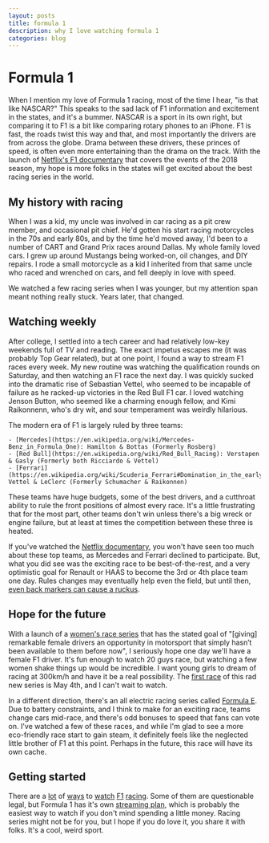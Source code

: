 ```yaml
---
layout: posts
title: formula 1
description: why I love watching formula 1
categories: blog
---
```


# Formula 1

When I mention my love of Formula 1 racing, most of the time I hear, "is that like NASCAR?" This speaks to the sad lack of F1 information and excitement in the states, and it's a bummer. NASCAR is a sport in its own right, but comparing it to F1 is a bit like comparing rotary phones to an iPhone. F1 is fast, the roads twist this way and that, and most importantly the drivers are from across the globe. Drama between these drivers, these princes of speed, is often even more entertaining than the drama on the track. With the launch of [Netflix's F1 documentary](https://en.wikipedia.org/wiki/Formula_1:_Drive_to_Survive) that covers the events of the 2018 season, my hope is more folks in the states will get excited about the best racing series in the world.

## My history with racing

When I was a kid, my uncle was involved in car racing as a pit crew member, and occasional pit chief. He'd gotten his start racing motorcycles in the 70s and early 80s, and by the time he'd moved away, I'd been to a number of CART and Grand Prix races around Dallas. My whole family loved cars. I grew up around Mustangs being worked-on, oil changes, and DIY repairs. I rode a small motorcycle as a kid I inherited from that same uncle who raced and wrenched on cars, and fell deeply in love with speed. 

We watched a few racing series when I was younger, but my attention span meant nothing really stuck. Years later, that changed.

## Watching weekly

After college, I settled into a tech career and had relatively low-key weekends full of TV and reading. The exact impetus escapes me (it was probably Top Gear related), but at one point, I found a way to stream F1 races every week. My new routine was watching the qualification rounds on Saturday, and then watching an F1 race the next day. I was quickly sucked into the dramatic rise of Sebastian Vettel, who seemed to be incapable of failure as he racked-up victories in the Red Bull F1 car. I loved watching Jenson Button, who seemed like a charming enough fellow, and Kimi Raikonnenn, who's dry wit, and sour temperament was weirdly hilarious. 

The modern era of F1 is largely ruled by three teams: 

	- [Mercedes](https://en.wikipedia.org/wiki/Mercedes-Benz_in_Formula_One): Hamilton & Bottas (Formerly Rosberg)
	- [Red Bull](https://en.wikipedia.org/wiki/Red_Bull_Racing): Verstapen & Gasly (Formerly both Ricciardo & Vettel)
	- [Ferrari](https://en.wikipedia.org/wiki/Scuderia_Ferrari#Domination_in_the_early_2000s): Vettel & LeClerc (Formerly Schumacher & Raikonnen) 

These teams have huge budgets, some of the best drivers, and a cutthroat ability to rule the front positions of almost every race. It's a little frustrating that for the most part, other teams don't win unless there's a big wreck or engine failure, but at least at times the competition between these three is heated.

If you've watched the [Netflix documentary](https://en.wikipedia.org/wiki/Formula_1:_Drive_to_Survive), you won't have seen too much about these top teams, as Mercedes and Ferrari declined to participate. But, what you did see was the exciting race to be best-of-the-rest, and a very optimistic goal for Renault or HAAS to become the 3rd or 4th place team one day. Rules changes may eventually help even the field, but until then, [even back markers can cause a ruckus](https://www.youtube.com/watch?v=HurubWM67MM). 

## Hope for the future

With a launch of a [women's race series](https://wseries.com) that has the stated goal of "[giving] remarkable female drivers an opportunity in motorsport that simply hasn’t been available to them before now", I seriously hope one day we'll have a female F1 driver. It's fun enough to watch 20 guys race, but watching a few women shake things up would be incredible. I want young girls to dream of racing at 300km/h and have it be a real possibility. The [first race](https://wseries.com/races/hockenheim/) of this rad new series is May 4th, and I can't wait to watch. 

In a different direction, there's an all electric racing series called [Formula E](https://www.fiaformulae.com/en/championship/teams-and-drivers). Due to battery constraints, and I think to make for an exciting race, teams change cars mid-race, and there's odd bonuses to speed that fans can vote on. I've watched a few of these races, and while I'm glad to see a more eco-friendly race start to gain steam, it definitely feels like the neglected little brother of F1 at this point. Perhaps in the future, this race will have its own cache.

## Getting started

There are a [lot](https://www.techradar.com/news/2019-f1-live-stream-how-to-watch-every-grand-prix-online-from-anywhere) of [ways](https://www.strikeout.nu/formula-1) to [watch](https://formula1-live.stream) [F1](http://stream.nbcsports.com/f1/) [racing](https://f1tv.formula1.com/en/). Some of them are questionable legal, but Formula 1 has it's own [streaming plan](https://www.formula1.com/en/subscribe-to-f1-tv.html#en), which is probably the easiest way to watch if you don't mind spending a little money. Racing series might not be for you, but I hope if you do love it, you share it with folks. It's a cool, weird sport.